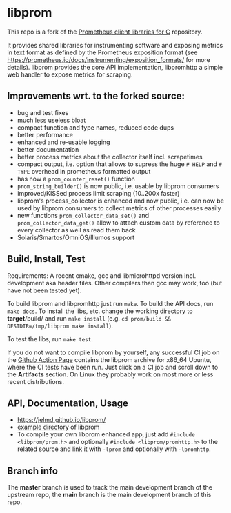 libprom
=======
This repo is a fork of the [Prometheus client libraries for C](https://github.com/digitalocean/prometheus-client-c) repository.

It provides shared libraries for instrumenting software and exposing metrics in text format as defined by the Prometheus exposition format (see https://prometheus.io/docs/instrumenting/exposition_formats/ for more details). libprom provides the core API implementation, libpromhttp a simple web handler to expose metrics for scraping.

Improvements wrt. to the forked source:
---------------------------------------
- bug and test fixes
- much less useless bloat
- compact function and type names, reduced code dups
- better performance
- enhanced and re-usable logging
- better documentation
- better process metrics about the collector itself incl. scrapetimes
- compact output, i.e. option that allows to supress the huge
  `# HELP` and `# TYPE` overhead in prometheus formatted output
- has now a `prom_counter_reset()` function
- `prom_string_builder()` is now public, i.e. usable by libprom consumers
- improved/KISSed process limit scraping (10..200x faster)
- libprom's process_collector is enhanced and now public, i.e. can now be used
  by libprom consumers to collect metrics of other processes easily
- new functions `prom_collector_data_set()` and `prom_collector_data_get()`
  allow to attach custom data by reference to every collector as well as read
  them back
- Solaris/Smartos/OmniOS/Illumos support

Build, Install, Test
--------------------
Requirements: A recent cmake, gcc and libmicrohttpd version incl. development
aka header files. Other compilers than gcc may work, too (but have not been
tested yet).

To build libprom and libpromhttp just run `make`. To build the API docs, 
run `make docs`. To install the libs, etc. change the working directory
to __target__/build/ and run `make install` (e.g.
`cd prom/build && DESTDIR=/tmp/libprom make install`).

To test the libs, run `make test`. 

If you do not want to compile libprom by yourself, any successful CI job on the [Github Action Page](https://github.com/jelmd/libprom/actions) contains the libprom archive for x86_64 Ubuntu, where the CI tests have been run. Just click on a CI job and scroll down to the **Artifacts** section. On Linux they probably work on most more or less recent distributions.

API, Documentation, Usage
-------------------------
- https://jelmd.github.io/libprom/
- [example directory](https://github.com/jelmd/libprom/tree/main/example) of libprom
- To compile your own libprom enhanced app, just add `#include <libprom/prom.h>`
  and optionally `#include <libprom/promhttp.h>` to the related source and link
  it with `-lprom` and optionally with `-lpromhttp`.

Branch info
-----------
The **master** branch is used to track the main development branch of the upstream repo, the **main** branch is the main development branch of this repo.
